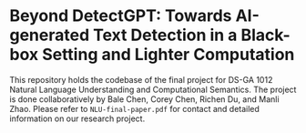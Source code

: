 # Beyond DetectGPT: Towards AI-generated Text Detection in a Black-box Setting and Lighter Computation

This repository holds the codebase of the final project for DS-GA 1012 Natural Language Understanding and Computational Semantics. The project is done collaboratively by Bale Chen, Corey Chen, Richen Du, and Manli Zhao. Please refer to ``NLU-final-paper.pdf`` for contact and detailed information on our research project.
